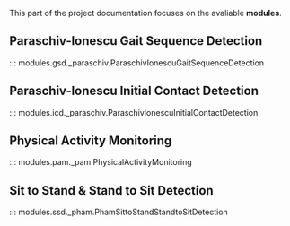 This part of the project documentation focuses on
the avaliable **modules**.

## Paraschiv-Ionescu Gait Sequence Detection

::: modules.gsd._paraschiv.ParaschivIonescuGaitSequenceDetection

## Paraschiv-Ionescu Initial Contact Detection

::: modules.icd._paraschiv.ParaschivIonescuInitialContactDetection

## Physical Activity Monitoring

::: modules.pam._pam.PhysicalActivityMonitoring

## Sit to Stand & Stand to Sit Detection

::: modules.ssd._pham.PhamSittoStandStandtoSitDetection